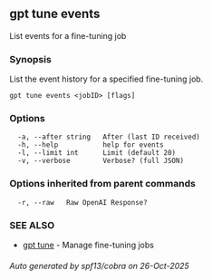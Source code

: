 ## gpt tune events

List events for a fine-tuning job

### Synopsis

List the event history for a specified fine-tuning job.

```
gpt tune events <jobID> [flags]
```

### Options

```
  -a, --after string   After (last ID received)
  -h, --help           help for events
  -l, --limit int      Limit (default 20)
  -v, --verbose        Verbose? (full JSON)
```

### Options inherited from parent commands

```
  -r, --raw   Raw OpenAI Response?
```

### SEE ALSO

* [gpt tune](gpt_tune.md)	 - Manage fine-tuning jobs

###### Auto generated by spf13/cobra on 26-Oct-2025
